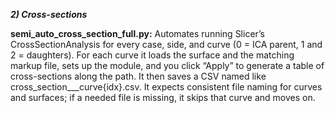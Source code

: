 ***2) Cross-sections***

**semi_auto_cross_section_full.py:**
Automates running Slicer’s CrossSectionAnalysis for every case, side, and curve (0 = ICA parent, 1 and 2 = daughters). For each curve it loads the surface and the matching markup file, sets up the module, and you click “Apply” to generate a table of cross-sections along the path. It then saves a CSV named like cross_section_<case>_<side>_curve{idx}.csv. It expects consistent file naming for curves and surfaces; if a needed file is missing, it skips that curve and moves on.
